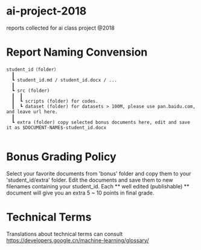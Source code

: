 # ai-project-2018
reports collected for ai class project @2018

# Report Naming Convension
```
student_id（folder）  
  ┃
  ┗ student_id.md / student_id.docx / ...  
  ┃
  ┗ src (folder)
  ┃  ┃
  ┃  ┗ scripts (folder) for codes.
  ┃  ┗ dataset (folder) for datasets > 100M, please use pan.baidu.com, and leave url here.
  ┃
  ┗ extra (folder) copy selected bonus documents here, edit and save it as $DOCUMENT-NAME$-student_id.docx
  
```
# Bonus Grading Policy

Select your favorite documents from 'bonus' folder and copy them to your 'student_id/extra' folder. Edit the documents and save them to new filenames containing your student_id. Each ** well edited (publishable) ** document will give you an extra 5 ~ 10 points in final grade. 

# Technical Terms

Translations about technical terms can consult https://developers.google.cn/machine-learning/glossary/ 

